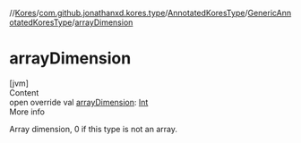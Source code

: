 //[Kores](../../../index.md)/[com.github.jonathanxd.kores.type](../../index.md)/[AnnotatedKoresType](../index.md)/[GenericAnnotatedKoresType](index.md)/[arrayDimension](array-dimension.md)



# arrayDimension  
[jvm]  
Content  
open override val [arrayDimension](array-dimension.md): [Int](https://kotlinlang.org/api/latest/jvm/stdlib/kotlin/-int/index.html)  
More info  


Array dimension, 0 if this type is not an array.

  



